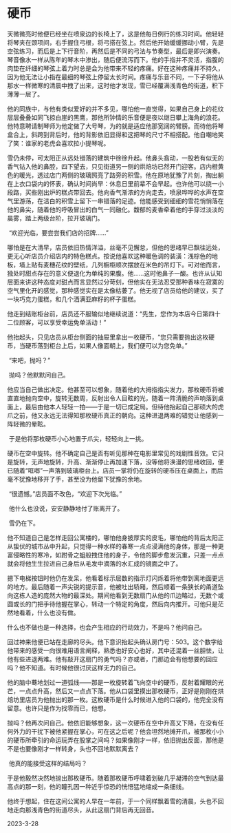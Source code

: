 ﻿# **硬币**

​	天微微亮时他便已经坐在喷泉边的长椅上了，这是他每日例行的练习时间。他轻轻将琴夹在颈项间，右手握住弓根，将弓搭在弦上。然后他开始缓缓挪动小臂，先是空弦练习，而后是上下行音阶，再然后是不同的弓法与节奏型，最后是即兴演奏。琴音像水一样从陈年的琴木中渗出，随后便流泻而下。他的手指并不灵活，指腹的肉垫在纤细的琴弦上着力时总是会为他带来不轻的疼痛。好在这种疼痛并不持久，因为他无法让小指在最细的琴弦上停留太长时间。疼痛与乐音不同，一下子将他从那水一样微寒的清晨中拽了出来，这时他才发现，雪已经覆满浅青色的街道，积下薄薄一层了。

​	他的同族中，与他有类似爱好的并不多见，哪怕他一直觉得，如果自己身上的花纹层层叠叠如同飞掠白崖的黑鹰，那他所钟情的乐音便是夜以继日攀上海角的浪花。他特意聘请制琴师为他定做了大号琴，为的就是适应他那宽阔的臂膀。而待他将琴盒合上，斜跨到背后时，他的背影依旧显得和这把琴的尺寸不相搭配。他自嘲地笑了笑：谁家的老虎会喜欢拉小提琴呢。

​	雪仍未停，可太阳正从远处错落的建筑中徐徐升起。他鼻头翕动，一股若有似无的香气钻入他的鼻腔，四下望去，只见街道另一侧的烘焙坊已然开门迎客。店内橙黄色的暖光，透过店门两侧的玻璃照亮了路旁的积雪。他在原地犹豫了片刻，掏出躺在上衣口袋内的怀表，确认时间尚早：休息日里前辈不会早起。也许他可以绕一小段路，买些刚出炉的糕点带回去。他向香气渐浓的方向走去，喷泉哗哗的水声在空气里游荡，在洁白的积雪上留下一串错落的足迹。他能感受到细细的雪花悄悄落在他的鼻尖，随着他的呼吸冒出的白气一同融化。馥郁的麦香牵着他的手穿过淡淡的晨雾，踏上两级台阶，拉开玻璃门。

​	“欢迎光临，要尝尝我们店的招牌……”

​	哪怕是在大清早，店员依旧热情洋溢，丝毫不见懈怠，但他的思绪早已飘往远处，更无心听店员介绍店内的特色糕点。按说他喜欢这种暖色调的装潢：浅棕色的地板，墙上贴有麦穗花纹的壁纸，几列橱柜顺次摆放在米色的吊灯下。可对他而言，独处时甜点存在的意义便退化为单纯的果腹。他……这时他鼻子一酸。也许从认知层面来讲这种态度对甜点而言显然过分苛刻，但他实在无法忍受那种香味在寂寞的空气里化开的感觉，那种感觉实在是太像枯萎了。他无视了店员给他的建议，买了一块巧克力蛋糕，和几个洒满亚麻籽的杯子蛋糕。

​	他走到结账柜台前，店员还不服输似地继续说道：“先生，您作为本店今日第四十二位顾客，可以享受幸运免单活动！”

​	他抬起头，只见店员从柜台侧面的抽屉里拿出一枚硬币，“您只需要抛出这枚硬币，当硬币落到柜台上后，如果人像面朝上，我们便可以为您免单。”

​	“来吧，抛吗？”

​	抛吗？他默默问自己。

他应当自己做出决定。他甚至可以想象，随着他的大拇指指尖发力，那枚硬币将被直直地抛向空中，旋转无数周，反射出令人目眩的光，随着一阵清脆的声响落到桌面上，最后由他本人轻轻一拍——于是一切已成定局。但待他抬起自己那硕大的虎爪之前，他又永远无法得知那枚硬币真正的朝向。这种进退两难的错觉让他感到一阵轻微的晕眩。

​	于是他将那枚硬币小心地置于爪尖，轻轻向上一挑。

​	硬币在空中旋转。他不确定自己是否有听见那种在电影里常见的戏剧性音效。它只是旋转，无声地旋转，升高、渐渐停止再加速下落，没等他将涣漫的思绪收回，便已随着“哐啷”一声落到玻璃柜台上。店员一掌将仍在旋转的硬币压在桌面上，而后毫不犹豫地移开了手，甚至没为他留下犹豫的余地。

​	“很遗憾。”店员面不改色，“欢迎下次光临。”

​	他什么也没说，安安静静地付了账离开了。

​	雪仍在下。

​	他不知道自己是怎样走回公寓楼的，哪怕他身披厚实的皮毛，哪怕他的背后太阳正从蛰伏的城市丛中升起，只觉得一种水样的春寒一点点浸满他的身体，那是一种更富侵略性的寒冷，如跗骨之蛆般拽住他的身子，令他的脚步愈发沉重，只差一点点就会将他生生拉进自己身后从毛发中滴落的水汇成的镜面之中了。

​	摁下电梯按钮时他仍在发呆，他看着标示层数的指示灯闪烁着将他带到离地面更远的地方。最后随着一声尖锐的提示音，他被吐出轿厢，然后顺着一条狭长的甬道坠向这栋人造的庞然大物的最深处。期间他看到无数扇门从他的爪边略过，无数个或圆或长的门把手待他握在掌心，转动一个特定的角度，然后向内推开。可他只是茫然地看着，什么也没有做。

​	什么也不做也是一种选择，也会产生相应的行动效力，不是吗？他问自己。

​	回过神来他便已站在走廊的尽头。他下意识抬起头确认房门号：503。这个数字给他带来的感受一向很难用语言阐释，熟悉也好安心也好，其中还混着一丝胆怯，让他有些进退两难。他有敲开这扇门的勇气吗？亦或者，门那边会有他想要的回应吗？他不知道。有时候他很讨厌这样无力的自己。

​	他的脑中蓦地划过一道弧线——那是一枚旋转着飞向空中的硬币，反射着耀眼的光芒，一点点升高，然后又一点点下落。他从口袋里摸出那枚硬币，正好是刚刚在烘焙坊里店员为他抛出的那一枚。这枚硬币是什么时候进入他的口袋的，他完全没有留意。也许只是作为找零而已，他想。

​	抛吗？他再次问自己。他依旧能够想象，这一次硬币在空中升高又下降，在没有任何外力的干扰下被他紧握在掌心，可在这之后呢？他会坦然地摊开爪，被那枚小小的硬币所牵引的命运玩弄在股掌之间吗？如果像刚才一样，依旧抛出反面，那他是不是也要像刚才一样转身，头也不回地默默离去？

​	他真的能接受这样的结局吗？

​	于是他毅然决然地抛出那枚硬币。随着那枚硬币呼啸着划破几乎凝滞的空气到达最高点的那一刻，他的瞳孔因一种近乎惊恐的恍悟猛地缩成一条细线。

​	他终于想起，住在这间公寓的人早在一年前，于一个同样飘着雪的清晨，头也不回地走向那浅青色的街道尽头，从此这扇门背后再无回音。

2023-3-28
